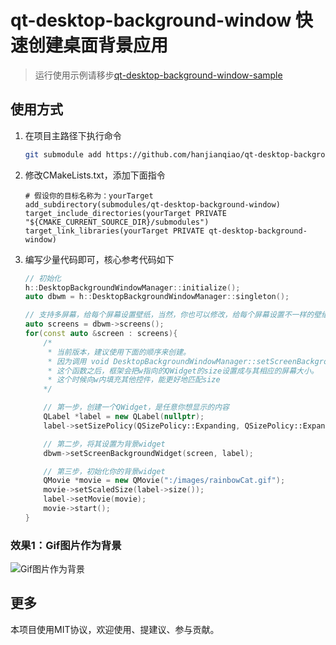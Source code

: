 # qt-desktop-background-window 快速创建桌面背景应用

> 运行使用示例请移步[qt-desktop-background-window-sample](https://github.com/hanjianqiao/qt-desktop-background-window-sample)

## 使用方式

1. 在项目主路径下执行命令
   ```bash
   git submodule add https://github.com/hanjianqiao/qt-desktop-background-window.git submodules/qt-desktop-background-window
   ```
2. 修改CMakeLists.txt，添加下面指令
   ```
   # 假设你的目标名称为：yourTarget
   add_subdirectory(submodules/qt-desktop-background-window)
   target_include_directories(yourTarget PRIVATE "${CMAKE_CURRENT_SOURCE_DIR}/submodules")
   target_link_libraries(yourTarget PRIVATE qt-desktop-background-window)
   ```
3. 编写少量代码即可，核心参考代码如下
    ```c++
    // 初始化
    h::DesktopBackgroundWindowManager::initialize();
    auto dbwm = h::DesktopBackgroundWindowManager::singleton();

    // 支持多屏幕，给每个屏幕设置壁纸，当然，你也可以修改，给每个屏幕设置不一样的壁纸
    auto screens = dbwm->screens();
    for(const auto &screen : screens){
        /*
         * 当前版本，建议使用下面的顺序来创建。
         * 因为调用 void DesktopBackgroundWindowManager::setScreenBackgroundWidget(QScreen *toScreen, QWidget *w);
         * 这个函数之后，框架会把w指向的QWidget的size设置成与其相应的屏幕大小。
         * 这个时候向w内填充其他控件，能更好地匹配size
        */

        // 第一步，创建一个QWidget，是任意你想显示的内容
        QLabel *label = new QLabel(nullptr);
        label->setSizePolicy(QSizePolicy::Expanding, QSizePolicy::Expanding);

        // 第二步，将其设置为背景widget
        dbwm->setScreenBackgroundWidget(screen, label);

        // 第三步，初始化你的背景widget
        QMovie *movie = new QMovie(":/images/rainbowCat.gif");
        movie->setScaledSize(label->size());
        label->setMovie(movie);
        movie->start();
    }
    ```
    
### 效果1：Gif图片作为背景
![Gif图片作为背景](https://github.com/hanjianqiao/qt-desktop-background-window/assets/7146341/84910471-e385-403b-83f8-9001550b7f60)

## 更多
本项目使用MIT协议，欢迎使用、提建议、参与贡献。

